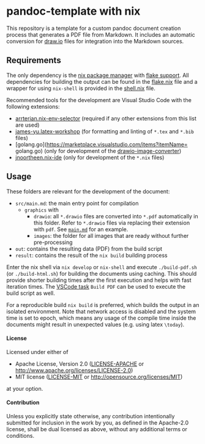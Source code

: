 # pandoc-template with nix

This repository is a template for a custom pandoc document creation process that generates a PDF file from Markdown.
It includes an automatic conversion for [draw.io](https://www.diagrams.net/) files for integration into the Markdown sources.

## Requirements

The only dependency is the [nix package manager](https://nixos.org/download.html) with [flake support](https://nixos.wiki/wiki/Flakes).
All dependencies for building the output can be found in the [flake.nix](flake.nix) file and a wrapper for using `nix-shell` is provided in the [shell.nix](shell.nix) file.

Recommended tools for the development are Visual Studio Code with the following extensions:
* [arrterian.nix-env-selector](https://marketplace.visualstudio.com/items?itemName=arrterian.nix-env-selector) (required if any other extensions from this list are used)
* [james-yu.latex-workshop](https://marketplace.visualstudio.com/items?itemName=James-Yu.latex-workshop) (for formatting and linting of `*.tex` and `*.bib` files)
* [golang.go](https://marketplace.visualstudio.com/items?itemName=
golang.go) (only for development of the [drawio-image-converter](drawio-image-converter/graphics.go))
* [jnoortheen.nix-ide](https://marketplace.visualstudio.com/items?itemName=jnoortheen.nix-ide) (only for development of the `*.nix` files)

## Usage

These folders are relevant for the development of the document:
* `src/main.md`: the main entry point for compilation
  * `graphics` with
    * `drawio`: all `*.drawio` files are converted into `*.pdf` automatically in this folder. Refer to `*.drawio` files via replacing their extension with `pdf`. See [`main.md`](src/main.md) for an example.
    * `images`: the folder for all images that are ready without further pre-processing
* `out`: contains the resulting data (PDF) from the build script
* `result`: contains the result of the `nix build` building process

Enter the nix shell via `nix develop` or `nix-shell` and execute `./build-pdf.sh` (or `./build-html.sh`) for building the documents using caching.
This should provide shorter building times after the first execution and helps with fast iteration times.
The [VSCode task](https://code.visualstudio.com/docs/editor/tasks) `Build PDF` can be used to execute the build script as well.

For a reproducible build `nix build` is preferred, which builds the output in an isolated environment.
Note that network access is disabled and the system time is set to epoch, which means any usage of the compile time inside the documents might result in unexpected values (e.g. using latex `\today`).

#### License

Licensed under either of

 * Apache License, Version 2.0
   ([LICENSE-APACHE](LICENSES/Apache-2.0.txt) or http://www.apache.org/licenses/LICENSE-2.0)
 * MIT license
   ([LICENSE-MIT](LICENSES/MIT.txt) or http://opensource.org/licenses/MIT)

at your option.

#### Contribution

Unless you explicitly state otherwise, any contribution intentionally submitted
for inclusion in the work by you, as defined in the Apache-2.0 license, shall be
dual licensed as above, without any additional terms or conditions.
